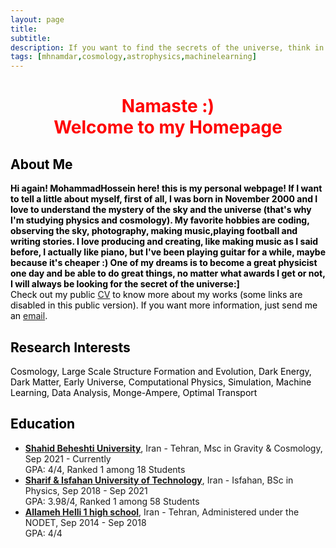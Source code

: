 ```yaml
---
layout: page
title: 
subtitle: 
description: If you want to find the secrets of the universe, think in terms of energy, frequency and vibration! *Tesla
tags: [mhnamdar,cosmology,astrophysics,machinelearning]
---
```

   
<style>H1{color:Black;}</style>
<style>H2{color:Black;}</style>
<style>H3{color:Black;}</style>
<style>p{color:Black;}</style>

<h1 align="center"> <p style="color:red;"> Namaste :) 
<br>
   Welcome to my Homepage </p> </h1>

   
## About Me

**Hi again! MohammadHossein here! this is my personal webpage! If I want to tell a little about myself, first of all, I was born in November 2000 and I love to understand the mystery of the sky and the universe (that's why I'm studying physics and cosmology). My favorite hobbies are coding, observing the sky, photography, making music,playing football and writing stories.
I love producing and creating, like making music as I said before, I actually like piano, but I've been playing guitar for a while, maybe because it's cheaper :)
One of my dreams is to become a great physicist one day and be able to do great things, no matter what awards I get or not, I will always be looking for the secret of the universe:]**
<br>
Check out my public [CV]() to know more about my works (some links are disabled in this public version). If you want more information, just send me an [email](mailto:mh.namdar2000@gmail.com).

## Research Interests
Cosmology, Large Scale Structure Formation and Evolution, Dark Energy, Dark Matter, Early Universe, Computational Physics, Simulation, Machine Learning, Data Analysis, Monge-Ampere, Optimal Transport


## Education

- **[Shahid Beheshti University](https://en.sbu.ac.ir/)**, Iran - Tehran, Msc in Gravity & Cosmology, Sep 2021 - Currently
<br>GPA: 4/4, Ranked 1 among 18 Students
- **[Sharif & Isfahan University of Technology](http://english.iut.ac.ir/)**, Iran - Isfahan, BSc in Physics, Sep 2018 - Sep 2021
<br>GPA: 3.98/4, Ranked 1 among 58 Students
- **[Allameh Helli 1 high school](https://www.helli.ir/portal/)**, Iran - Tehran, Administered under the NODET, Sep 2014 - Sep 2018
<br>GPA: 4/4

<embed src="../music/Early_Summer_Rain_MP3_4701874_uVidBot.mp3" loop="true" autostart="true" width="2"
         height="0">
